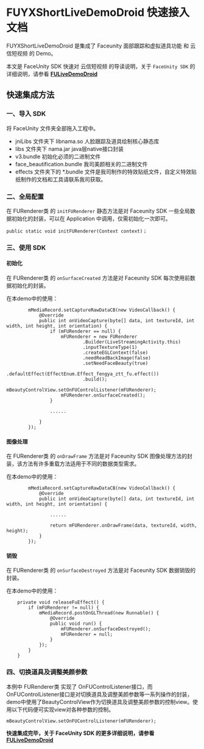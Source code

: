 # FUYXShortLiveDemoDroid 快速接入文档

FUYXShortLiveDemoDroid 是集成了 Faceunity 面部跟踪和虚拟道具功能 和 云信短视频  的 Demo。

本文是 FaceUnity SDK 快速对 云信短视频 的导读说明，关于 `FaceUnity SDK` 的详细说明，请参看 **[FULiveDemoDroid](https://github.com/Faceunity/FULiveDemoDroid/tree/dev)**



## 快速集成方法

### 一、导入 SDK

将 FaceUnity 文件夹全部拖入工程中。  

- jniLibs 文件夹下 libnama.so 人脸跟踪及道具绘制核心静态库
- libs 文件夹下 nama.jar java层native接口封装
- v3.bundle 初始化必须的二进制文件
- face_beautification.bundle 我司美颜相关的二进制文件
- effects 文件夹下的 *.bundle 文件是我司制作的特效贴纸文件，自定义特效贴纸制作的文档和工具请联系我司获取。

### 二、全局配置

在 FURenderer类 的  `initFURenderer` 静态方法是对 Faceunity SDK 一些全局数据初始化的封装，可以在 Application 中调用，仅需初始化一次即可。

```
public static void initFURenderer(Context context)；
```

### 三、使用 SDK

#### 初始化

在 FURenderer类 的  `onSurfaceCreated` 方法是对 Faceunity SDK 每次使用前数据初始化的封装。

在本demo中的使用：

```
        mMediaRecord.setCaptureRawDataCB(new VideoCallback() {
            @Override
            public int onVideoCapture(byte[] data, int textureId, int width, int height, int orientation) {
                if (mFURenderer == null) {
                    mFURenderer = new FURenderer
                            .Builder(LiveStreamingActivity.this)
                            .inputTextureType(1)
                            .createEGLContext(false)
                            .needReadBackImage(false)
                            .setNeedFaceBeauty(true)
                            .defaultEffect(EffectEnum.Effect_fengya_ztt_fu.effect())
                            .build();
                    mBeautyControlView.setOnFUControlListener(mFURenderer);
                    mFURenderer.onSurfaceCreated();
                }

                ......

            }
        });
```

#### 图像处理

在 FURenderer类 的  `onDrawFrame` 方法是对 Faceunity SDK 图像处理方法的封装，该方法有许多重载方法适用于不同的数据类型需求。

在本demo中的使用：

```
        mMediaRecord.setCaptureRawDataCB(new VideoCallback() {
            @Override
            public int onVideoCapture(byte[] data, int textureId, int width, int height, int orientation) {

                ......

                return mFURenderer.onDrawFrame(data, textureId, width, height);
            }
        });
```

#### 销毁

在 FURenderer类 的  `onSurfaceDestroyed` 方法是对 Faceunity SDK 数据销毁的封装。

在本demo中的使用：

```
    private void releaseFuEffect() {
        if (mFURenderer != null) {
            mMediaRecord.postOnGLThread(new Runnable() {
                @Override
                public void run() {
                    mFURenderer.onSurfaceDestroyed();
                    mFURenderer = null;
                }
            });
        }
    }
```

### 四、切换道具及调整美颜参数

本例中 FURenderer类 实现了 OnFUControlListener接口，而OnFUControlListener接口是对切换道具及调整美颜参数等一系列操作的封装，demo中使用了BeautyControlView作为切换道具及调整美颜参数的控制view。使用以下代码便可实现view对各种参数的控制。

```
mBeautyControlView.setOnFUControlListener(mFURenderer);
```

**快速集成完毕，关于 FaceUnity SDK 的更多详细说明，请参看 [FULiveDemoDroid](https://github.com/Faceunity/FULiveDemoDroid/tree/dev)**